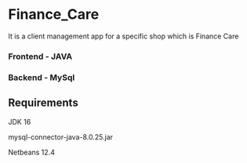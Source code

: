 # Finance_Care
It is a client management app for a specific shop which is Finance Care

### Frontend - JAVA
### Backend - MySql

## Requirements
JDK 16

mysql-connector-java-8.0.25.jar

Netbeans 12.4
